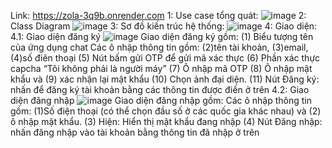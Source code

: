 Link: https://zola-3q9b.onrender.com
1: Use case tổng quát:
![image](https://github.com/NguyenLeChiDai/final-chat-app-main/assets/157259663/2710a009-8db6-43e0-b23f-0c0b9205366f)
2: Class Diagram
![image](https://github.com/NguyenLeChiDai/final-chat-app-main/assets/157259663/90c3d39b-8e63-419b-99bf-bd242cc67bea)
3: Sơ đồ kiến trúc hệ thống:
![image](https://github.com/NguyenLeChiDai/final-chat-app-main/assets/157259663/cc83f86c-b0f8-45d9-95aa-c101c24b38b4)
4: Giao diện:
  4.1: Giao diện đăng ký
![image](https://github.com/NguyenLeChiDai/final-chat-app-main/assets/157259663/09f143c9-a54e-45b5-8d78-3a1e008c7b60)
    Giao diện đăng ký gồm:
    (1) Biểu tượng tên của ứng dụng chat
    Các ô nhập thông tin gồm: (2)tên tài khoản, (3)email, (4)số điên thoại
    (5) Nút bấm gửi OTP để gửi mã xác thực
    (6) Phần xác thực capcha “Tôi không phải là người máy”
    (7) Ô nhập mã OTP
    (8) Ô nhập mật khẩu và (9) xác nhận lại mật khẩu
    (10) Chọn ảnh đại diện.
    (11) Nút Đăng ký: nhấn để đăng ký tài khoản bằng các thông tin được điền ở trên
4.2: Giao diện đăng nhập
![image](https://github.com/NguyenLeChiDai/final-chat-app-main/assets/157259663/46203acc-07fd-4e69-b152-4ed105608d1b)
  Giao diện đăng nhập gồm:
  Các ô nhập thông tin gồm: (1)Số điện thoại (có thể chọn đầu số ở các quốc gia khác nhau) và (2) ô nhập mật khẩu.
  (3) Hiện: Hiển thị mật khẩu đang nhập
  (4) Nút Đăng nhập: nhấn đăng nhập vào tài khoản bằng thông tin đã nhập ở trên






